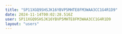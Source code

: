 ```yaml
---
title: "SP11XGQ9SHSJK16YBVP5MHTE8FM3WAA3CC1G4R1D9"
date: 2024-11-14T00:02:28.516Z
user: SP11XGQ9SHSJK16YBVP5MHTE8FM3WAA3CC1G4R1D9
layout: "users"
---
```

    